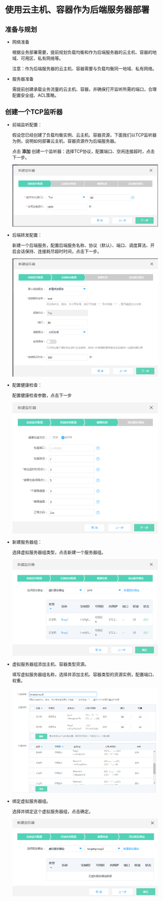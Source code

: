 # 使用云主机、容器作为后端服务器部署

## 准备与规划

- 网络准备

	根据业务部署需要，提前规划负载均衡和作为后端服务器的云主机、容器的地域、可用区、私有网络等。
	
	注意：作为后端服务器的云主机、容器需要与负载均衡同一地域、私有网络。

- 服务器准备

	需提前创建承载业务流量的云主机、容器，并确保打开监听所需的端口，合理配置安全组、ACL策略。

## 创建一个TCP监听器

- 前端监听配置：
	
	假设您已经创建了负载均衡实例、云主机、容器资源，下面我们以TCP监听器为例，说明如何部署云主机、容器资源作为后端服务器。

	点击 **添加** 创建一个监听器：选择TCP协议，配置端口、空闲连接超时，点击下一步。

	![NLB前端监听设置](../../../../image/Networking/NLB/NLB-022.png)

- 后端转发配置：
	
	新建一个后端服务，配置后端服务名称、协议（默认）、端口、调度算法、开启会话保持、连接耗尽超时时间，点击下一步。

	![NLB后端转发设置](../../../../image/Networking/NLB/NLB-023.png)

- 配置健康检查：

	配置健康检查参数，点击下一步

	![NLB健康检查设置](../../../../image/Networking/NLB/NLB-029.png)

- 新建服务器组：

	选择虚拟服务器组类型，点击新建一个服务器组。

	![NLB新建服务器组设置](../../../../image/Networking/NLB/NLB-030.png)

- 虚拟服务器组添加主机、容器类型资源。
	
	填写虚拟服务器组名称，选择并添加主机、容器类型的资源实例，配置端口、权重。

	![NLB虚拟服务器组添加资源设置](../../../../image/Networking/NLB/NLB-079.png)

- 绑定虚拟服务器组。

	选择并绑定这个虚拟服务器组，点击确定。

	![NLB绑定虚拟服务器组](../../../../image/Networking/NLB/NLB-066.png)

